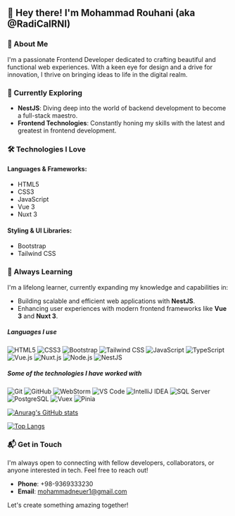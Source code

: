 ## 👋 Hey there! I'm Mohammad Rouhani (aka @RadiCalRNI)

### 🌟 About Me

I'm a passionate Frontend Developer dedicated to crafting beautiful and functional web experiences. With a keen eye for design and a drive for innovation, I thrive on bringing ideas to life in the digital realm.

### 🚀 Currently Exploring

- **NestJS**: Diving deep into the world of backend development to become a full-stack maestro.
- **Frontend Technologies**: Constantly honing my skills with the latest and greatest in frontend development.

### 🛠️ Technologies I Love

#### Languages & Frameworks:
- HTML5
- CSS3
- JavaScript
- Vue 3
- Nuxt 3

#### Styling & UI Libraries:
- Bootstrap
- Tailwind CSS

### 🌱 Always Learning

I'm a lifelong learner, currently expanding my knowledge and capabilities in:

- Building scalable and efficient web applications with **NestJS**.
- Enhancing user experiences with modern frontend frameworks like **Vue 3** and **Nuxt 3**.

##### Languages I use

![HTML5](https://img.shields.io/badge/html5%20-%23E34F26.svg?&style=flat&logo=html5&logoColor=white)
![CSS3](https://img.shields.io/badge/css3%20-%231572B6.svg?&style=flat&logo=css3&logoColor=white)
![Bootstrap](https://img.shields.io/badge/bootstrap%20-%23563D7C.svg?&style=flat&logo=bootstrap&logoColor=white)
![Tailwind CSS](https://img.shields.io/badge/tailwindcss%20-%2306B6D4.svg?&style=flat&logo=tailwind-css&logoColor=white)
![JavaScript](https://img.shields.io/badge/javascript%20-%23323330.svg?&style=flat&logo=javascript&logoColor=white)
![TypeScript](https://img.shields.io/badge/typescript-%23007ACC.svg?&style=flat&logo=typescript&logoColor=white)
![Vue.js](https://img.shields.io/badge/vue.js%20-%234FC08D.svg?&style=flat&logo=vue.js&logoColor=white)
![Nuxt.js](https://img.shields.io/badge/nuxt.js%20-%2300C58E.svg?&style=flat&logo=nuxt.js&logoColor=white)
![Node.js](https://img.shields.io/badge/node.js%20-%2343853D.svg?&style=flat&logo=node.js&logoColor=white)
![NestJS](https://img.shields.io/badge/nestjs%20-%23E0234E.svg?&style=flat&logo=nestjs&logoColor=white)



##### Some of the technologies I have worked with

![Git](https://img.shields.io/badge/-Git-F05032?style=flat&logo=git&logoColor=FFFFFF)
![GitHub](https://img.shields.io/badge/-GitHub-181717?style=flat&logo=github&logoColor=FFFFFF)
![WebStorm](https://img.shields.io/badge/WebStorm-000000?style=flat&logo=WebStorm&logoColor=white)
![VS Code](https://img.shields.io/badge/VS%20Code-007ACC?style=flat&logo=visual-studio-code&logoColor=white)
![IntelliJ IDEA](https://img.shields.io/badge/-IntelliJIDEA-000000?style=flat&logo=intellij-idea&logoColor=FFFFFF)
![SQL Server](https://img.shields.io/badge/SQL%20Server-CC2927?style=flat&logo=microsoft-sql-server&logoColor=white)
![PostgreSQL](https://img.shields.io/badge/postgres-%23316192.svg?&style=flat&logo=postgresql&logoColor=white)
![Vuex](https://img.shields.io/badge/vuex-%234FC08D.svg?&style=flat&logo=vuex&logoColor=white)
![Pinia](https://img.shields.io/badge/pinia-%23c69d66.svg?&style=flat&logo=vue.js&logoColor=white)



[![Anurag's GitHub stats](https://github-readme-stats.vercel.app/api?username=RadiCalRNI)](https://github.com/RadiCalRNI/github-readme-stats)

[![Top Langs](https://github-readme-stats.vercel.app/api/top-langs/?username=RadiCalRNI)](https://github.com/RadiCalRNI/github-readme-stats)

### 📬 Get in Touch

I'm always open to connecting with fellow developers, collaborators, or anyone interested in tech. Feel free to reach out!

- **Phone**: +98-9369333230
- **Email**: mohammadneuer1@gmail.com

Let's create something amazing together!
